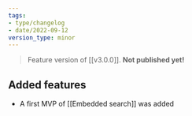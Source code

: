 ```yaml
---
tags:
- type/changelog
- date/2022-09-12
version_type: minor
---
```


> Feature version of [[v3.0.0]]. 
> **Not published yet!**

## Added features
- A first MVP of [[Embedded search]] was added